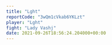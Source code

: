 ```yaml
---
title: "Lght"
reportCode: "3wQm1cVkab6YKLzt"
player: "Lght"
fight: "Lady Vashj"
date: 2021-09-26T18:56:24.204000+00:00
---
```

